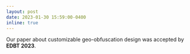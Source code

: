 ```yaml
---
layout: post
date: 2023-01-30 15:59:00-0400
inline: true
---
```


Our paper about customizable geo-obfuscation design was accepted by **EDBT 2023**. 
